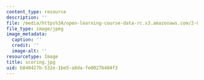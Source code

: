 ```yaml
---
content_type: resource
description: ''
file: /media/https%3A/open-learning-course-data-rc.s3.amazonaws.com/2-007-design-and-manufacturing-i-spring-2009/b840427b532e1be5a8dafe0027b484f3_scoring.jpg
file_type: image/jpeg
image_metadata:
  caption: ''
  credit: ''
  image-alt: ''
resourcetype: Image
title: scoring.jpg
uid: b840427b-532e-1be5-a8da-fe0027b484f3
---
```

